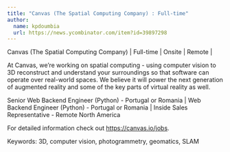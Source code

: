 ```yaml
---
title: "Canvas (The Spatial Computing Company) : Full-time"
author:
  name: kpdoumbia
  url: https://news.ycombinator.com/item?id=39897298
---
```

Canvas (The Spatial Computing Company) | Full-time | Onsite | Remote |

At Canvas, we’re working on spatial computing - using computer vision to 3D reconstruct and understand your surroundings so that software can operate over real-world spaces. We believe it will power the next generation of augmented reality and some of the key parts of virtual reality as well.

Senior Web Backend Engineer (Python) - Portugal or Romania | 
Web Backend Engineer (Python) - Portugal or Romania | 
Inside Sales Representative - Remote North America

For detailed information check out <a href="https:&#x2F;&#x2F;canvas.io&#x2F;jobs" rel="nofollow">https:&#x2F;&#x2F;canvas.io&#x2F;jobs</a>.

Keywords: 3D, computer vision, photogrammetry, geomatics, SLAM
